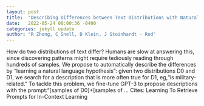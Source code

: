 ```yaml
---
layout: post
title:  "Describing Differences between Text Distributions with Natural Language"
date:   2022-05-24 00:00:36 -0400
categories: jekyll update
author: "R Zhong, C Snell, D Klein, J Steinhardt - Red"
---
```

How do two distributions of text differ? Humans are slow at answering this, since discovering patterns might require tediously reading through hundreds of samples. We propose to automatically describe the differences by “learning a natural language hypothesis”: given two distributions D0 and D1, we search for a description that is more often true for D1, eg,“is military-related.” To tackle this problem, we fine-tune GPT-3 to propose descriptions with the prompt:“[samples of D0]+[samples of … Cites: ‪Learning To Retrieve Prompts for In-Context Learning‬